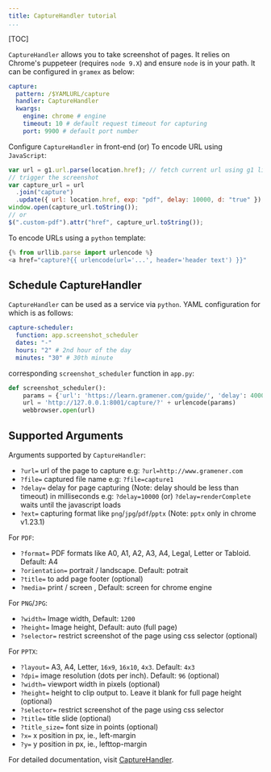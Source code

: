 ```yaml
---
title: CaptureHandler tutorial
...
```


[TOC]

`CaptureHandler` allows you to take screenshot of pages.
It relies on Chrome's puppeteer (requires `node 9.X`) and ensure `node` is in your path.
It can be configured in `gramex` as below:

```yaml
capture:
  pattern: /$YAMLURL/capture
  handler: CaptureHandler
  kwargs:
    engine: chrome # engine
    timeout: 10 # default request timeout for capturing
    port: 9900 # default port number
```

Configure `CaptureHandler` in front-end (or) To encode URL using `JavaScript`:

```javascript
var url = g1.url.parse(location.href); // fetch current url using g1 library
// trigger the screenshot
var capture_url = url
  .join("capture")
  .update({ url: location.href, exp: "pdf", delay: 10000, d: "true" });
window.open(capture_url.toString());
// or
$(".custom-pdf").attr("href", capture_url.toString());
```

To encode URLs using a `python` template:

```javascript
{% from urllib.parse import urlencode %}
<a href="capture?{{ urlencode(url='...', header='header text') }}"
```

## Schedule CaptureHandler

`CaptureHandler` can be used as a service via `python`. YAML configuration for which is as follows:

```yaml
capture-scheduler:
  function: app.screenshot_scheduler
  dates: "-"
  hours: "2" # 2nd hour of the day
  minutes: "30" # 30th minute
```

corresponding `screenshot_scheduler` function in `app.py`:

```python
def screenshot_scheduler():
    params = {'url': 'https://learn.gramener.com/guide/', 'delay': 4000, 'ext': 'png'}
    url = 'http://127.0.0.1:8001/capture/?' + urlencode(params)
    webbrowser.open(url)
```

## Supported Arguments

Arguments supported by `CaptureHandler`:

- `?url=` url of the page to capture e.g: `?url=http://www.gramener.com`
- `?file=` captured file name e.g: `?file=capture1`
- `?delay=` delay for page capturing (Note: delay should be less than timeout) in milliseconds e.g: `?delay=10000`
  (or) `?delay=renderComplete` waits until the javascript loads
- `?ext=` capturing format like `png`/`jpg`/`pdf`/`pptx` (Note: `pptx` only in chrome v1.23.1)

For `PDF`:

- `?format=` PDF formats like A0, A1, A2, A3, A4, Legal, Letter or Tabloid. Default: A4
- `?orientation=` portrait / landscape. Default: potrait
- `?title=` to add page footer (optional)
- `?media=` print / screen , Default: screen for chrome engine

For `PNG`/`JPG`:

- `?width=` Image width, Default: `1200`
- `?height=` Image height, Default: auto (full page)
- `?selector=` restrict screenshot of the page using css selector (optional)

For `PPTX`:

- `?layout=` A3, A4, Letter, `16x9`, `16x10`, `4x3`. Default: `4x3`
- `?dpi=` image resolution (dots per inch). Default: `96` (optional)
- `?width=` viewport width in pixels (optional)
- `?height=` height to clip output to. Leave it blank for full page height (optional)
- `?selector=` restrict screenshot of the page using css selector
- `?title=` title slide (optional)
- `?title_size=` font size in points (optional)
- `?x=` x position in px, ie., left-margin
- `?y=` y position in px, ie., lefttop-margin

For detailed documentation, visit [CaptureHandler](../capturehandler/).
